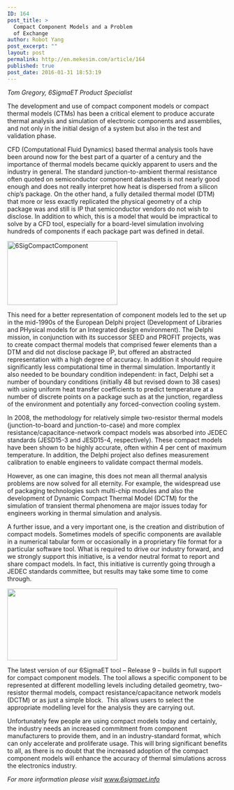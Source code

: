 ```yaml
---
ID: 164
post_title: >
  Compact Component Models and a Problem
  of Exchange
author: Robot Yang
post_excerpt: ""
layout: post
permalink: http://en.mekesim.com/article/164
published: true
post_date: 2016-01-31 18:53:19
---
```

<i>Tom Gregory, 6SigmaET Product Specialist</i>

The development and use of compact component models or compact thermal models (CTMs) has been a critical element to produce accurate thermal analysis and simulation of electronic components and assemblies, and not only in the initial design of a system but also in the test and validation phase.<span id="more-4567"></span>

CFD (Computational Fluid Dynamics) based thermal analysis tools have been around now for the best part of a quarter of a century and the importance of thermal models became quickly apparent to users and the industry in general. The standard junction-to-ambient thermal resistance often quoted on semiconductor component datasheets is not nearly good enough and does not really interpret how heat is dispersed from a silicon chip’s package. On the other hand, a fully detailed thermal model (DTM) that more or less exactly replicated the physical geometry of a chip package was and still is IP that semiconductor vendors do not wish to disclose. In addition to which, this is a model that would be impractical to solve by a CFD tool, especially for a board-level simulation involving hundreds of components if each package part was defined in detail.

<img class="alignnone size-full wp-image-165" src="http://en.mekesim.com/wp-content/uploads/2016/01/6SigCompactComponent.png" width="252" height="146" alt="6SigCompactComponent" />

This need for a better representation of component models led to the set up in the mid-1990s of the European Delphi project (Development of Libraries and PHysical models for an Integrated design environment). The Delphi mission, in conjunction with its successor SEED and PROFIT projects, was to create compact thermal models that comprised fewer elements than a DTM and did not disclose package IP, but offered an abstracted representation with a high degree of accuracy. In addition it should require significantly less computational time in thermal simulation. Importantly it also needed to be boundary condition independent: in fact, Delphi set a number of boundary conditions (initially 48 but revised down to 38 cases) with using uniform heat transfer coefficients to predict temperature at a number of discrete points on a package such as at the junction, regardless of the environment and potentially any forced-convection cooling system.

In 2008, the methodology for relatively simple two-resistor thermal models (junction-to-board and junction-to-case) and more complex resistance/capacitance-network compact models was absorbed into JEDEC standards (JESD15-3 and JESD15-4, respectively). These compact models have been shown to be highly accurate, often within 4 per cent of maximum temperature. In addition, the Delphi project also defines measurement calibration to enable engineers to validate compact thermal models.

However, as one can imagine, this does not mean all thermal analysis problems are now solved for all eternity. For example, the widespread use of packaging technologies such multi-chip modules and also the development of Dynamic Compact Thermal Model (DCTM) for the simulation of transient thermal phenomena are major issues today for engineers working in thermal simulation and analysis.

A further issue, and a very important one, is the creation and distribution of compact models. Sometimes models of specific components are available in a numerical tabular form or occasionally in a proprietary file format for a particular software tool. What is required to drive our industry forward, and we strongly support this initiative, is a vendor neutral format to report and share compact models. In fact, this initiative is currently going through a JEDEC standards committee, but results may take some time to come through.

<img class="alignnone size-full wp-image-166" src="http://en.mekesim.com/wp-content/uploads/2016/01/6SigServer-airflow.png" width="252" height="164" alt="" />

The latest version of our 6SigmaET tool – Release 9 – builds in full support for compact component models. The tool allows a specific component to be represented at different modelling levels including detailed geometry, two-resistor thermal models, compact resistance/capacitance network models (DCTM) or as just a simple block.  This allows users to select the appropriate modelling level for the analysis they are carrying out.

Unfortunately few people are using compact models today and certainly, the industry needs an increased commitment from component manufacturers to provide them, and in an industry-standard format, which can only accelerate and proliferate usage. This will bring significant benefits to all, as there is no doubt that the increased adoption of the compact component models will enhance the accuracy of thermal simulations across the electronics industry.

<em>For more information please visit <a href="http://www.6sigmaet.info/">www.6sigmaet.info</a></em>